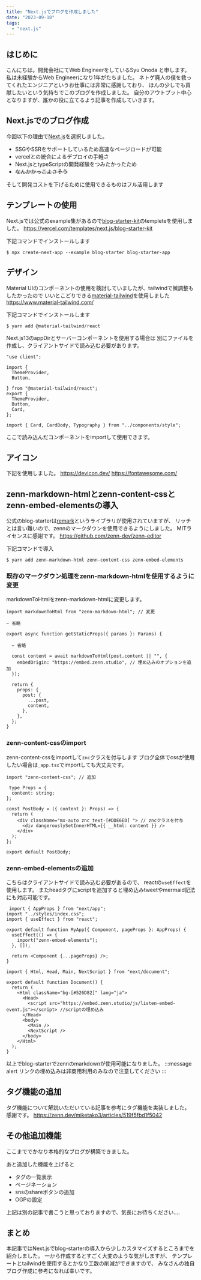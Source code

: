 ```yaml
---
title: "Next.jsでブログを作成しました"
date: "2023-09-18"
tags:
  - "next.js"
---
```


## はじめに

こんにちは。開発会社にてWeb EngineerをしているSyu Onoda と申します。
私は未経験からWeb Engineerになり1年がたちました。
ネトゲ廃人の僕を救ってくれたエンジニアというお仕事には非常に感謝しており、
ほんの少しでも貢献したいという気持ちでこのブログを作成しました。
自分のアウトプット中心となりますが、誰かの役に立てるよう記事を作成していきます。

## Next.jsでのブログ作成

今回以下の理由で[Next.js](https://nextjs.org/)を選択しました。

- SSGやSSRをサポートしているため高速なページロードが可能
- vercelとの統合によるデプロイの手軽さ
- Next.jsとtypeScriptの開発経験をつみたかったため
- ~~なんかかっこよさそう~~

そして開発コストを下げるために使用できるものはフル活用します

## テンプレートの使用

Next.jsでは公式のexample集があるので[blog-starter-kit](https://vercel.com/templates/next.js/blog-starter-kit)のtempleteを使用しました。
https://vercel.com/templates/next.js/blog-starter-kit

下記コマンドでインストールします

```shell
$ npx create-next-app --example blog-starter blog-starter-app
```

## デザイン

Material UIのコンポーネントの使用を検討していましたが、tailwindで微調整もしたかったので
いいとこどりできる[material-tailwind](https://www.material-tailwind.com/)を使用しました
https://www.material-tailwind.com/

下記コマンドでインストールします

```shell
$ yarn add @material-tailwind/react
```

Next.js13のappDirとサーバーコンポーネントを使用する場合は
別にファイルを作成し、クライアントサイドで読み込む必要があります。

```tsx: style.tsx
"use client";

import {
  ThemeProvider,
  Button,

} from "@material-tailwind/react";
export {
  ThemeProvider,
  Button,
  Card,
};

```

```tsx
import { Card, CardBody, Typography } from "../components/style";
```

ここで読み込んだコンポーネントをimportして使用できます。

## アイコン

下記を使用しました。
https://devicon.dev/
https://fontawesome.com/

## zenn-markdown-htmlとzenn-content-cssとzenn-embed-elementsの導入

公式のblog-starterは[remark](https://github.com/remarkjs/remark)というライブラリが使用されていますが、
リッチとは言い難いので、zennのマークダウンを使用できるようにしました。
MITライセンスに感謝です。
https://github.com/zenn-dev/zenn-editor

下記コマンドで導入

```shell
$ yarn add zenn-markdown-html zenn-content-css zenn-embed-elements
```

### 既存のマークダウン処理をzenn-markdown-htmlを使用するように変更

markdownToHtmlをzenn-markdown-htmlに変更します。

```tsx: [slug].tsx
import markdownToHtml from "zenn-markdown-html"; // 変更

~ 省略

export async function getStaticProps({ params }: Params) {

  ~ 省略

  const content = await markdownToHtml(post.content || "", {
    embedOrigin: "https://embed.zenn.studio", // 埋め込みのオプションを追加
  });

  return {
    props: {
      post: {
        ...post,
        content,
      },
    },
  };
}

```

### zenn-content-cssのimport

zenn-content-cssをimportして`znc`クラスを付与します
ブログ全体でcssが使用したい場合は`_app.tsx`でimportしても大丈夫です。

```tsx:post-body.tsx
import "zenn-content-css"; // 追加

 type Props = {
  content: string;
};

const PostBody = ({ content }: Props) => {
  return (
    <div className="mx-auto znc text-[#DDE6ED] "> // zncクラスを付与
      <div dangerouslySetInnerHTML={{ __html: content }} />
    </div>
  );
};

export default PostBody;

```

### zenn-embed-elementsの追加

こちらはクライアントサイドで読み込む必要があるので、
reactの`useEffect`を使用します。
またheadタグにscriptを追加すると埋め込みtweetやmermaid記法にも対応可能です。

```tsx:_app.tsx
 import { AppProps } from "next/app";
import "../styles/index.css";
import { useEffect } from "react";

export default function MyApp({ Component, pageProps }: AppProps) {
  useEffect(() => {
    import("zenn-embed-elements");
  }, []);

  return <Component {...pageProps} />;
}

```

```tsx:_document.tsx
import { Html, Head, Main, NextScript } from "next/document";

export default function Document() {
  return (
    <Html className="bg-[#526D82]" lang="ja">
      <Head>
        <script src="https://embed.zenn.studio/js/listen-embed-event.js"></script> //scriptの埋め込み
      </Head>
      <body>
        <Main />
        <NextScript />
      </body>
    </Html>
  );
}

```

以上でblog-starterでzennのmarkdownが使用可能になりました。
:::message alert
リンクの埋め込みは非商用利用のみなので注意してください
:::

## タグ機能の追加

タグ機能について解説いただいている記事を参考にタグ機能を実装しました。
感謝です。
https://zenn.dev/miketako3/articles/519f5fbd1f5042

## その他追加機能

ここまででかなり本格的なブログが構築できました。

あと追加した機能を上げると

- タグの一覧表示
- ページネーション
- snsのshareボタンの追加
- OGPの設定

上記は別の記事で書こうと思っておりますので、気長にお待ちください....

## まとめ

本記事ではNext.jsでblog-starterの導入から少しカスタマイズするところまでを紹介しました。
一から作成するとすごく大変のような気がしますが、
テンプレートとtailwindを使用するとかなり工数の削減ができますので、
みなさんの独自ブログ作成に参考になれば幸いです。
